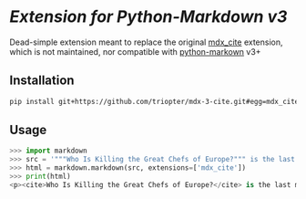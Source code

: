 # <cite> Extension for Python-Markdown v3

Dead-simple extension meant to replace the original [mdx_cite](https://github.com/aleray/mdx_cite) extension, which is not maintained, nor compatible with [python-markown](https://github.com/Python-Markdown/markdown) v3+

## Installation

```sh
pip install git+https://github.com/triopter/mdx-3-cite.git#egg=mdx_cite
```

## Usage

```python
>>> import markdown
>>> src = '"""Who Is Killing the Great Chefs of Europe?""" is the last movie I watched.'
>>> html = markdown.markdown(src, extensions=['mdx_cite'])
>>> print(html)
<p><cite>Who Is Killing the Great Chefs of Europe?</cite> is the last movie I watched.</p>
```






